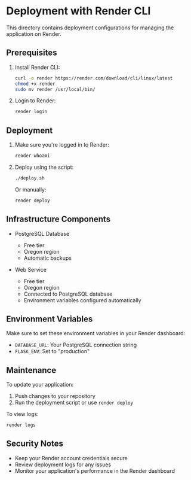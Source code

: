 # Deployment with Render CLI

This directory contains deployment configurations for managing the application on Render.

## Prerequisites

1. Install Render CLI:

   ```bash
   curl -o render https://render.com/download/cli/linux/latest
   chmod +x render
   sudo mv render /usr/local/bin/
   ```

2. Login to Render:

   ```bash
   render login
   ```

## Deployment

1. Make sure you're logged in to Render:

   ```bash
   render whoami
   ```

2. Deploy using the script:

   ```bash
   ./deploy.sh
   ```

   Or manually:

   ```bash
   render deploy
   ```

## Infrastructure Components

- PostgreSQL Database
  - Free tier
  - Oregon region
  - Automatic backups

- Web Service
  - Free tier
  - Oregon region
  - Connected to PostgreSQL database
  - Environment variables configured automatically

## Environment Variables

Make sure to set these environment variables in your Render dashboard:

- `DATABASE_URL`: Your PostgreSQL connection string
- `FLASK_ENV`: Set to "production"

## Maintenance

To update your application:

1. Push changes to your repository
2. Run the deployment script or use `render deploy`

To view logs:

```bash
render logs
```

## Security Notes

- Keep your Render account credentials secure
- Review deployment logs for any issues
- Monitor your application's performance in the Render dashboard
